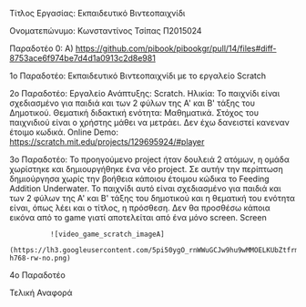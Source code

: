 Τίτλος Εργασίας: Εκπαιδευτικό Βιντεοπαιχνίδι

Ονοματεπώνυμο: Κωνσταντίνος Τσίπας Π2015024
               
Παραδοτέο 0: Α) https://github.com/pibook/pibookgr/pull/14/files#diff-8753ace6f974be7d4d1a0913c2d8e981


1ο Παραδοτέο: Εκπαιδευτικό Βιντεοπαιχνίδι με το εργαλείο Scratch


2ο Παραδοτέο: Εργαλείο Ανάπτυξης: Scratch.
              Ηλικία: Το παιχνίδι είναι σχεδιασμένο για παιδιά και των 2 φύλων της Α' και Β' τάξης του Δημοτικού.
              Θεματική διδακτική ενότητα: Μαθηματικά.
              Στόχος του παιχνιδιού είναι ο χρήστης μάθει να μετράει.
              Δεν έχω δανειστεί κανεναν έτοιμο κωδικά.
              Online Demo: https://scratch.mit.edu/projects/129695924/#player

3ο Παραδοτέο: Το προηγούμενο project ήταν δουλειά 2 ατόμων, η ομάδα χωρίστηκε και δημιουργήθηκε ένα νέο project. Σε αυτήν την περίπτωση δημιούργησα χωρίς την βοήθεια κάποιου έτοιμου κώδικα το Feeding Addition Underwater. Το παιχνίδι αυτό είναι σχεδιασμένο για παιδιά και των 2 φύλων της Α' και Β' τάξης του δημοτικού και η θεματική του ενότητα είναι, όπως λέει και ο τίτλος, η πρόσθεση. Δεν θα προσθέσω κάποια εικόνα από το game γιατί αποτελείται από ένα μόνο screen.
              Screen
              
              ![video_game_scratch_imageA]
              (https://lh3.googleusercontent.com/5pi50ygO_rnWWuGCJw9hu9wMMOELKUbZtfrmyIGrxKi8BcS8jrbVFO4gJLKDpsOoEwkUp69GB0LP=w1366-h768-rw-no.png)


4ο Παραδοτέο

Τελική Αναφορά
